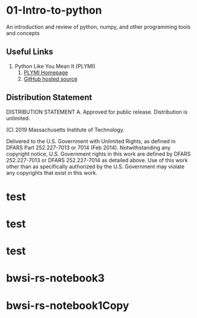 # 01-Intro-to-python
An introduction and review of python, numpy, and other programming tools and concepts

## Useful Links

1. Python Like You Mean It (PLYMI)
   1. [PLYMI Homepage](https://www.pythonlikeyoumeanit.com/)
   2. [GitHub hosted source](https://github.com/rsokl/Learning_Python)

## Distribution Statement

DISTRIBUTION STATEMENT A. Approved for public release. Distribution is unlimited.

(C) 2019 Massachusetts Institute of Technology.

Delivered to the U.S. Government with Unlimited Rights, as defined in DFARS Part 252.227-7013 or 7014 (Feb 2014). Notwithstanding any copyright notice, U.S. Government rights in this work are defined by DFARS 252.227-7013 or DFARS 252.227-7014 as detailed above. Use of this work other than as specifically authorized by the U.S. Government may violate any copyrights that exist in this work.
# test
# test
# test
# bwsi-rs-notebook3
# bwsi-rs-notebook1Copy
